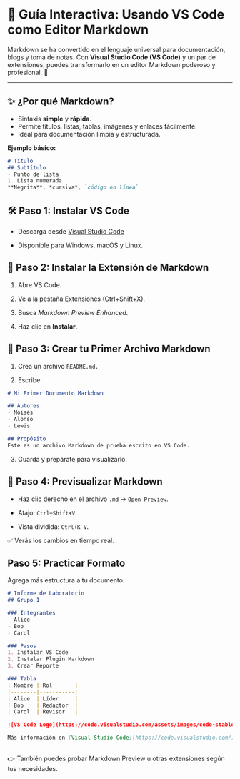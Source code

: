 # 📘 Guía Interactiva: Usando VS Code como Editor Markdown  

Markdown se ha convertido en el lenguaje universal para documentación, blogs y toma de notas. Con **Visual Studio Code (VS Code)** y un par de extensiones, puedes transformarlo en un editor Markdown poderoso y profesional. 🚀  

---

## ✨ ¿Por qué Markdown?
- Sintaxis **simple** y **rápida**.  
- Permite títulos, listas, tablas, imágenes y enlaces fácilmente.  
- Ideal para documentación limpia y estructurada.  

**Ejemplo básico:**  
```markdown
# Título  
## Subtítulo  
- Punto de lista  
1. Lista numerada  
**Negrita**, *cursiva*, `código en línea`
```

## 🛠️ Paso 1: Instalar VS Code

* Descarga desde [Visual Studio Code](https://code.visualstudio.com/)

* Disponible para Windows, macOS y Linux.

## 🔌 Paso 2: Instalar la Extensión de Markdown

1. Abre VS Code.

2. Ve a la pestaña Extensiones (Ctrl+Shift+X).

3. Busca *Markdown Preview Enhanced*.

4. Haz clic en **Instalar**.

## 📄 Paso 3: Crear tu Primer Archivo Markdown

1. Crea un archivo `README.md.`

2. Escribe:
```markdown
# Mi Primer Documento Markdown  

## Autores  
- Moisés  
- Alonso
- Lewis

## Propósito  
Este es un archivo Markdown de prueba escrito en VS Code.
```
3. Guarda y prepárate para visualizarlo.
## 👀 Paso 4: Previsualizar Markdown
* Haz clic derecho en el archivo `.md` → `Open Preview`.

* Atajo: `Ctrl+Shift+V`.

* Vista dividida: `Ctrl+K V`.

✅ Verás los cambios en tiempo real.
## Paso 5: Practicar Formato

Agrega más estructura a tu documento:

```markdown
# Informe de Laboratorio  
## Grupo 1  

### Integrantes  
- Alice  
- Bob  
- Carol  

### Pasos  
1. Instalar VS Code  
2. Instalar Plugin Markdown  
3. Crear Reporte  

### Tabla  
| Nombre | Rol       |  
|--------|-----------|  
| Alice  | Líder     |  
| Bob    | Redactor  |  
| Carol  | Revisor   |  

![VS Code Logo](https://code.visualstudio.com/assets/images/code-stable.png)

Más información en [Visual Studio Code](https://code.visualstudio.com/).

```

##

👉 También puedes probar Markdown Preview u otras extensiones según tus necesidades.
